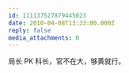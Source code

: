 ```yaml
---
id: 111137527879445023
date: 2010-04-08T13:33:00.000Z
reply: false
media_attachments: 0
---
```


局长 PK 科长，官不在大，够黄就行。 ​​​​

